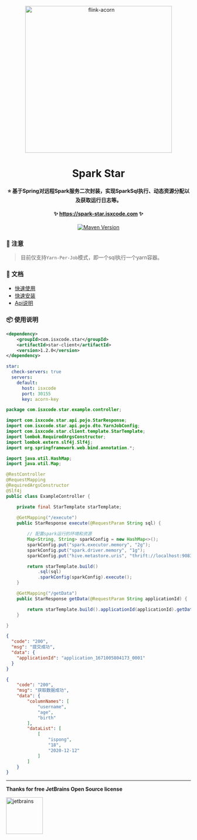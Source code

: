 <p align="center">
  <a href="https://github.com/ispong/flink-acorn" style="border-bottom: none !important;">
    <img alt="flink-acorn" width="400" src="https://img.isxcode.com/isxcode_img/spark-star/logo.png">
  </a>
</p>

<h1 align="center">
    Spark Star
</h1>

<h4 align="center">
    ⭐ 基于Spring对远程Spark服务二次封装，实现SparkSql执行、动态资源分配以及获取运行日志等。
</h4>

<h4 align="center">
    ✨ <a href="https://spark-star.isxcode.com">https://spark-star.isxcode.com</a> ✨
</h4>

<div align="center" class="badge">

[![Maven Version](https://img.shields.io/maven-central/v/com.isxcode.star/star-client)](https://search.maven.org/artifact/com.isxcode.star/star-client)

</div>

### 📢 注意

> 目前仅支持`Yarn-Per-Job`模式，即一个sql执行一个yarn容器。
 
### 📒 文档

- [快速使用](https://spark-star.isxcode.com/#/zh-cn/start/%E5%BF%AB%E9%80%9F%E4%BD%BF%E7%94%A8)
- [快速安装](https://spark-star.isxcode.com/#/zh-cn/install/%E5%BF%AB%E9%80%9F%E5%AE%89%E8%A3%85)
- [Api说明](https://spark-star.isxcode.com/#/zh-cn/reference/Api%E8%AF%B4%E6%98%8E)

### 📦 使用说明

```xml
<dependency>
    <groupId>com.isxcode.star</groupId>
    <artifactId>star-client</artifactId>
    <version>1.2.0</version>
</dependency>
```

```yaml
star:
  check-servers: true
  servers:
    default:
      host: isxcode
      port: 30155
      key: acorn-key
```

```java
package com.isxcode.star.example.controller;

import com.isxcode.star.api.pojo.StarResponse;
import com.isxcode.star.api.pojo.dto.YarnJobConfig;
import com.isxcode.star.client.template.StarTemplate;
import lombok.RequiredArgsConstructor;
import lombok.extern.slf4j.Slf4j;
import org.springframework.web.bind.annotation.*;

import java.util.HashMap;
import java.util.Map;

@RestController
@RequestMapping
@RequiredArgsConstructor
@Slf4j
public class ExampleController {

    private final StarTemplate starTemplate;
    
    @GetMapping("/execute")
    public StarResponse execute(@RequestParam String sql) {

        // 配置spark运行的环境和资源
        Map<String, String> sparkConfig = new HashMap<>();
        sparkConfig.put("spark.executor.memory", "2g");
        sparkConfig.put("spark.driver.memory", "1g");
        sparkConfig.put("hive.metastore.uris", "thrift://localhost:9083");

        return starTemplate.build()
            .sql(sql)
            .sparkConfig(sparkConfig).execute();
    }

    @GetMapping("/getData")
    public StarResponse getData(@RequestParam String applicationId) {

        return starTemplate.build().applicationId(applicationId).getData();
    }

}
```

```json
{
  "code": "200",
  "msg": "提交成功",
  "data": {
    "applicationId": "application_1671005804173_0001"
  }
}
```

```json
{
    "code": "200",
    "msg": "获取数据成功",
    "data": {
        "columnNames": [
            "username",
            "age",
            "birth"
        ],
        "dataList": [
            [
                "ispong",
                "18",
                "2020-12-12"
            ]
        ]
    }
}
```

***

**Thanks for free JetBrains Open Source license**

<a href="https://www.jetbrains.com/?from=spring-demo" target="_blank" style="border-bottom: none !important;">
    <img src="https://img.isxcode.com/index_img/jetbrains/jetbrains-3.png" height="100" alt="jetbrains"/>
</a>


